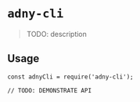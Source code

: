 # `adny-cli`

> TODO: description

## Usage

```
const adnyCli = require('adny-cli');

// TODO: DEMONSTRATE API
```
